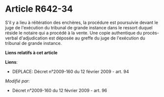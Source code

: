 # Article R642-34

S'il y a lieu à réitération des enchères, la procédure est poursuivie devant le juge de l'exécution du tribunal de grande
instance dans le ressort duquel réside le notaire qui a procédé à la vente. Une copie authentique du procès-verbal
d'adjudication est déposée au greffe du juge de l'exécution du tribunal de grande instance.

**Liens relatifs à cet article**

**Liens**:

  - DEPLACE: Décret n°2009-160 du 12 février 2009 - art. 94

_Modifié par_:

  - Décret n°2009-160 du 12 février 2009 - art. 96

